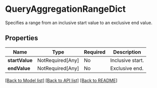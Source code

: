 # QueryAggregationRangeDict

Specifies a range from an inclusive start value to an exclusive end value.

## Properties
| Name | Type | Required | Description |
| ------------ | ------------- | ------------- | ------------- |
**startValue** | NotRequired[Any] | No | Inclusive start. |
**endValue** | NotRequired[Any] | No | Exclusive end. |


[[Back to Model list]](../../../README.md#models-v2-link) [[Back to API list]](../../../README.md#documentation-for-api-endpoints) [[Back to README]](../../../README.md)
